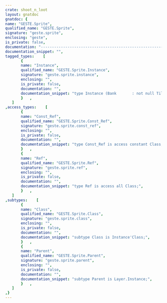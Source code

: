 ```yaml
---
crate: shoot_n_loot
layout: gnatdoc
gnatdoc: {
name: "GESTE.Sprite",
qualified_name: "GESTE.Sprite",
signature: "geste.sprite",
enclosing: "geste",
is_private: false,
documentation: "----------------------------------------------------------------------------\n                                                                          --\n                                   GESTE                                  --\n                                                                          --\n                    Copyright (C) 2018 Fabien Chouteau                    --\n                                                                          --\n                                                                          --\n  Redistribution and use in source and binary forms, with or without      --\n  modification, are permitted provided that the following conditions are  --\n  met:                                                                    --\n     1. Redistributions of source code must retain the above copyright    --\n        notice, this list of conditions and the following disclaimer.     --\n     2. Redistributions in binary form must reproduce the above copyright --\n        notice, this list of conditions and the following disclaimer in   --\n        the documentation and/or other materials provided with the        --\n        distribution.                                                     --\n     3. Neither the name of the copyright holder nor the names of its     --\n        contributors may be used to endorse or promote products derived   --\n        from this software without specific prior written permission.     --\n                                                                          --\n   THIS SOFTWARE IS PROVIDED BY THE COPYRIGHT HOLDERS AND CONTRIBUTORS    --\n   \"AS IS\" AND ANY EXPRESS OR IMPLIED WARRANTIES, INCLUDING, BUT NOT      --\n   LIMITED TO, THE IMPLIED WARRANTIES OF MERCHANTABILITY AND FITNESS FOR  --\n   A PARTICULAR PURPOSE ARE DISCLAIMED. IN NO EVENT SHALL THE COPYRIGHT   --\n   HOLDER OR CONTRIBUTORS BE LIABLE FOR ANY DIRECT, INDIRECT, INCIDENTAL, --\n   SPECIAL, EXEMPLARY, OR CONSEQUENTIAL DAMAGES (INCLUDING, BUT NOT       --\n   LIMITED TO, PROCUREMENT OF SUBSTITUTE GOODS OR SERVICES; LOSS OF USE,  --\n   DATA, OR PROFITS; OR BUSINESS INTERRUPTION) HOWEVER CAUSED AND ON ANY  --\n   THEORY OF LIABILITY, WHETHER IN CONTRACT, STRICT LIABILITY, OR TORT    --\n   (INCLUDING NEGLIGENCE OR OTHERWISE) ARISING IN ANY WAY OUT OF THE USE  --\n   OF THIS SOFTWARE, EVEN IF ADVISED OF THE POSSIBILITY OF SUCH DAMAGE.   --\n                                                                          --\n----------------------------------------------------------------------------",
documentation_snippet: "",
tagged_types:    [
       {
       name: "Instance",
       qualified_name: "GESTE.Sprite.Instance",
       signature: "geste.sprite.instance",
       enclosing: "",
       is_private: false,
       documentation: "",
       documentation_snippet: "type Instance (Bank       : not null Tile_Bank.Const_Ref;\n               Init_Frame : Tile_Index)\nis new Parent with private;",
       }   ,
   ]
,access_types:    [
       {
       name: "Const_Ref",
       qualified_name: "GESTE.Sprite.Const_Ref",
       signature: "geste.sprite.const_ref",
       enclosing: "",
       is_private: false,
       documentation: "",
       documentation_snippet: "type Const_Ref is access constant Class;",
       }   ,
       {
       name: "Ref",
       qualified_name: "GESTE.Sprite.Ref",
       signature: "geste.sprite.ref",
       enclosing: "",
       is_private: false,
       documentation: "",
       documentation_snippet: "type Ref is access all Class;",
       }   ,
   ]
,subtypes:    [
       {
       name: "Class",
       qualified_name: "GESTE.Sprite.Class",
       signature: "geste.sprite.class",
       enclosing: "",
       is_private: false,
       documentation: "",
       documentation_snippet: "subtype Class is Instance'Class;",
       }   ,
       {
       name: "Parent",
       qualified_name: "GESTE.Sprite.Parent",
       signature: "geste.sprite.parent",
       enclosing: "",
       is_private: false,
       documentation: "",
       documentation_snippet: "subtype Parent is Layer.Instance;",
       }   ,
   ]
,}
---
```

